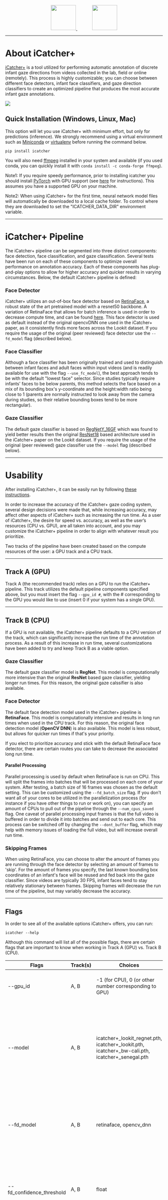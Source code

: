 
<p align="center">
  <a href="https://quest.mit.edu/">
    <img src="https://github.com/icatcherplus/icatcherplus.github.io/blob/main/images/quest_logo_cropped.png?raw=true" height="80">
  </a>
  &nbsp; &nbsp; &nbsp; &nbsp; &nbsp; &nbsp;
  <a href="https://github.com/icatcherplus/icatcher_plus">
    <img src="https://github.com/icatcherplus/icatcherplus.github.io/blob/main/images/github-mark.png?raw=true" height="80">
  </a>
</p>

---
# About iCatcher+

<!---feel free to change to whatever, this is all very loose... copied installation section from readme -->

[iCatcher+](https://doi.org/10.1177/25152459221147250) is a tool utilized for performing automatic annotation of 
discrete infant gaze directions from videos collected in the lab, field or online (remotely). This process is highly
customizable; you can choose between different face detectors, infant face classifiers, and gaze direction classifiers
to create an optimized pipeline that produces the most accurate infant gaze annotations.

<img src="https://github.com/icatcherplus/icatcherplus.github.io/blob/main/gaze.gif?raw=true" align="center"/>

<!---
![](https://github.com/icatcherplus/icatcherplus.github.io/blob/main/gaze.gif)
-->

## Quick Installation (Windows, Linux, Mac)
This option will let you use iCatcher+ with minimum effort, but only for predictions (inference).
We strongly recommend using a virtual environment such as [Miniconda](https://conda.io) or [virtualenv](https://pypi.org/project/virtualenv/) before running the command below.

`pip install icatcher`

You will also need [ffmpeg](https://www.ffmpeg.org/) installed in your system and available (if you used conda, you can quickly install it with `conda install -c conda-forge ffmpeg`).

Note1:
If you require speedy performance, prior to installing icatcher you should install [PyTorch](https://pytorch.org/) with GPU support (see [here](https://pytorch.org/get-started/locally/) for instructions). This assumes you have a supported GPU on your machine.

Note2:
When using iCatcher+ for the first time, neural network model files will automatically be downloaded to a local cache folder. To control where they are downloaded to set the "ICATCHER_DATA_DIR" environment variable.

---
# iCatcher+ Pipeline
The iCatcher+ pipeline can be segmented into three distinct components: face detection, face classification, and gaze
classification. Several tests have been run on each of these components to optimize overall performance on annotation
accuracy. Each of these components has plug-and-play options to allow for higher accuracy and quicker results in varying
circumstances. Below, the default iCatcher+ pipeline is defined:

### Face Detector
iCatcher+ utilizes an out-of-box face detector based on [RetinaFace](https://arxiv.org/abs/1905.00641), a robust state 
of the art pretrained model with a resnet50 backbone. A variation of RetinaFace that allows for batch inference is
used in order to decrease compute time, and can be found [here](https://github.com/elliottzheng/batch-face). This face detector is used as default instead of the original opencvDNN one used in the iCatcher+ paper, as it consistently finds more faces across the Lookit dataset.
If you require the usage of the original (peer reviewed) face detector use the `--fd_model` flag (described below).

### Face Classifier
Although a face classifier has been originally trained and used to distinguish between infant faces and adult faces within input videos
(and is readily available for use with the flag `--use_fc_model`), the best approach tends to be with the default "lowest 
face" selector. Since studies typically require infants' faces to be below parents, this method selects the face based
on a mix of its bounding box's y-coordinate and the height:width ratio being close to 1 (parents are normally instructed to look away 
from the camera during studies, so their relative bounding boxes tend to be more rectangular).

<!---INSERT DEMONSTRATION SIDE BY SIDE IMAGE OF RATIO BEING USED HERE -->

### Gaze Classifier
The default gaze classifier is based on [RegNetY_16GF](https://arxiv.org/abs/2003.13678) which was found to yield better results then the original [ResNet18](https://arxiv.org/abs/1512.03385) based architecture used in the iCatcher+ paper on the Lookit dataset.
If you require the usage of the original (peer reviewed) gaze classifier use the `--model` flag (described below).

---
# Usability
After installing iCatcher+, it can be easily run by following [these instructions](https://github.com/icatcherplus/icatcher_plus#running-icatcher).
<!---**ADD MORE OR LESS HERE DEPENDING ON DEIRDRE UI**-->

In order to increase the accuracy of the iCatcher+ gaze coding system, several design decisions were made that, while 
increasing accuracy, may affect other aspects of iCatcher+ such as increasing the run time. As a user of iCatcher+, the 
desire for speed vs. accuracy, as well as the user’s resources (CPU vs. GPU), are all taken into account, and you 
may customize the iCatcher+ pipeline in order to align with whatever result you prioritize.

Two tracks of the pipeline have been created based on the compute resources of the user: a GPU track and a CPU track.

---
## Track A (GPU)
Track A (the recommended track) relies on a GPU to run the iCatcher+ pipeline. This track utilizes the default pipeline
components specified above, but you must insert the flag `--gpu_id #`, with the # corresponding to the GPU you
would like to use (insert 0 if your system has a single GPU).

<!---When tested on 96 videos within the [Lookit dataset](https://osf.io/ujteb/), each averaging a runtime of 9 minutes 20 seconds, Track A automatically annotated each video 
in about **20 minutes**. The iCatcher+ default pipeline was able to correctly annotate approximately **91%** of these frames
when compared to two human coders.-->

---
## Track B (CPU)
If a GPU is not available, the iCatcher+ pipeline defaults to a CPU version of the track, which can significantly increase the run time
of the annotation process. As a result of this increase in run time, several customizations have been added to try and 
keep Track B as a viable option.

### Gaze Classifier
The default gaze classifier model is **RegNet**. This model is computationally more intensive than the original **ResNet** based gaze classifier, yielding longer run times.
For this reason, the original gaze calssifier is also available.

### Face Detector
The default face detection model used in the iCatcher+ pipeline is **RetinaFace**. This model is computationally
intensive and results in long run times when used in the CPU track. For this reason, the original face detection model 
(**OpenCV DNN**) is also available. This model is less robust, but allows for quicker run times if that's your priority.

If you elect to prioritize accuracy and stick with the default RetinaFace face detector, there are certain routes you
can take to decrease the associated long run time.

#### Parallel Processing
Parallel processing is used by default when RetinaFace is run on CPU. This will split the frames into batches that will
be processed on each core of your system. After testing, a batch size of 16 frames was chosen as the default setting. 
This can be customized using the `--fd_batch_size` flag. If you don't want all of your cores to be utilized in the 
parallelization process (for instance if you have other things to run or work on), you can specify an amount of CPUs 
to pull out of the pipeline through the `--num_cpus_saved` flag. One caveat of parallel processing input frames is that
the full video is buffered in order to divide it into batches and send out to each core. This process can be switched
off by changing the `--dont_buffer` flag, which may help with memory issues of loading the full video, but will increase
overall run time.

### Skipping Frames
When using RetinaFace, you can choose to alter the amount of frames you are running through the face detector by 
selecting an amount of frames to 'skip'. For the amount of frames you specify, the last known bounding box coordinates 
of an infant's face will be reused and fed back into the gaze classifier. Since videos are typically 30 FPS, infant 
faces tend to stay relatively stationary between frames. Skipping frames will decrease the run time of the
pipeline, but may variably decrease the accuracy.

---
## Flags
In order to see all of the available options iCatcher+ offers, you can run:

`icatcher --help`

Although this command will list all of the possible flags, there are certain flags that are important to know when 
working in Track A (GPU) vs. Track B (CPU).

| **Flags**                 | **Track(s)** | **Choices**                                            | **Default**                                | **Description**                                                                                                                                                    |
|---------------------------|--------------|--------------------------------------------------------|--------------------------------------------|--------------------------------------------------------------------------------------------------------------------------------------------------------------------|
| --gpu_id                  | A, B         | -1 (for CPU), 0 (or other number corresponding to GPU) | -1                                         | The GPU ID to use. The default is CPU, so this must be changed when using GPU.                                                                                     |
| --model                   | A, B         | icatcher+_lookit_regnet.pth, icatcher+_lookit.pth, icatcher+_bw-cali.pth, icatcher+_senegal.pth                                 | icatcher+_lookit_regnet.pth                                 | The gaze classifier model used within the iCatcher+ pipeline. icatcher+_lookit.pth may be more suitable for cpu usage if speed is a greater priority than accuracy. For complete description of other models see original paper.            |
| --fd_model                | A, B         | retinaface, opencv_dnn                                 | retinaface                                 | The face detector model used within the iCatcher+ pipeline. opencv_dnn may be more suitable for cpu usage if speed is a greater priority than accuracy.            |
| --fd_confidence_threshold | A, B         | float                                                  | 0.9 (if retinaface) or 0.7 (if opencv_dnn) | The score confidence threshold that needs to be met for a bounding box to be accepted as a face. A higher score represents more stringent face requirements.       |
| --fd_batch_size           | A, B         | int                                                    | 16                                         | Corresponds to the number of frames fed into the RetinaFace face detector at one time for batch inference.                                                         |
| --num_cpus_saved          | B            | int                                                    | 0                                          | Specifies the number of CPUs you’d like to keep from being used in the RetinaFace face detection parallel processing.                                              |
| --fd_skip_frames          | B            | int                                                    | 0                                          | The number of frames to skip between each face detection. If frames are skipped, the last known bounding box is reused for the skipped frames.                     |
| --dont_buffer             | B            | True, False                                            | False                                      | When changed, frames will not be buffered, decreasing memory usage, but increasing processing time. Turning off the buffer also allows for live stream of results. |

---

